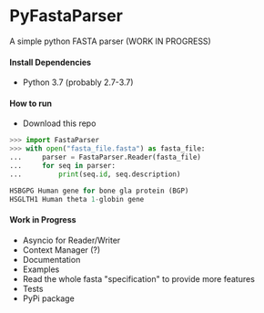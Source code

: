 # PyFastaParser
A simple python FASTA parser (WORK IN PROGRESS)

#### Install Dependencies
* Python 3.7 (probably 2.7-3.7)

#### How to run
* Download this repo

```Python
>>> import FastaParser
>>> with open("fasta_file.fasta") as fasta_file:
...     parser = FastaParser.Reader(fasta_file)
...     for seq in parser:
...         print(seq.id, seq.description)

HSBGPG Human gene for bone gla protein (BGP)
HSGLTH1 Human theta 1-globin gene
```

#### Work in Progress
* Asyncio for Reader/Writer
* Context Manager (?)
* Documentation
* Examples
* Read the whole fasta "specification" to provide more features
* Tests
* PyPi package
